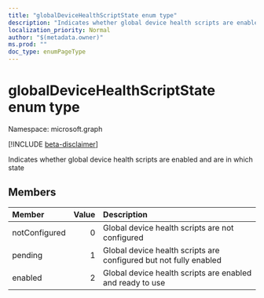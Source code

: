 ```yaml
---
title: "globalDeviceHealthScriptState enum type"
description: "Indicates whether global device health scripts are enabled and are in which state"
localization_priority: Normal
author: "$(metadata.owner)"
ms.prod: ""
doc_type: enumPageType
---
```


# globalDeviceHealthScriptState enum type

Namespace: microsoft.graph

[!INCLUDE [beta-disclaimer](../../includes/beta-disclaimer.md)]

Indicates whether global device health scripts are enabled and are in which state

## Members

| Member        | Value | Description                                                       |
| :------------ | ----: | :---------------------------------------------------------------- |
| notConfigured | 0     | Global device health scripts are not configured                   |
| pending       | 1     | Global device health scripts are configured but not fully enabled |
| enabled       | 2     | Global device health scripts are enabled and ready to use         |